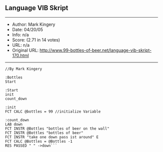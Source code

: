 
## Language VIB Skript ##
---
- Author: Mark Kingery
- Date: 04/20/05
- Info: n/a
- Score:  (2.71 in 14 votes)
- URL: n/a
- Original URL: http://www.99-bottles-of-beer.net/language-vib-skript-170.html
---

```//99 bottles of beer in VIB Skript
//By Mark Kingery

:Bottles
Start

:Start
init
count_down

:init
FCT CALC @bottles = 99 //initialize Variable

:count_down
LAB down
FCT INSTR @Bottles "bottles of beer on the wall"
FCT INSTR @Bottles "bottles of beer"
FCT INSTR "take one down pass ist around" E
FCT CALC @Bottles = @Bottles -1
RES PASSED " " ->down```